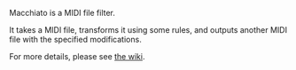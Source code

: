 Macchiato is a MIDI file filter.

It takes a MIDI file, transforms it using some rules, and outputs
another MIDI file with the specified modifications.

For more details, please see [the wiki](wiki).
